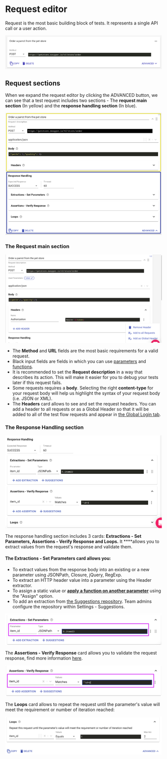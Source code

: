# Request editor

Request is the most basic building block of tests. It represents a single API call or a user action.

![](../../.gitbook/assets/image%20%283%29.png)

## Request sections

When we expand the request editor by clicking the ADVANCED button, we can see that a test request includes two sections - The **request main section** \(In yellow\) and the **response handling section** \(In blue\).  

![](../../.gitbook/assets/request_main.png)

### The Request main section

![](../../.gitbook/assets/screenshot-97-.png)

* The **Method** and **URL** fields are the most basic requirements for a valid request.
* Black input fields are fields in which you can use [parameters](https://docs.loadmill.com/api-testing/test-suite-editor/parameters) and [functions](https://docs.loadmill.com/api-testing/test-suite-editor/parameters/functions).
* It is recommended to set the **Request description** in a way that describes its action. This will make it easier for you to debug your tests later if this request fails.
* Some requests requires a **body**. Selecting the right **content-type** for your request body will help us highlight the syntax of your request body \(i.e. JSON or XML\).
* The **Headers** card allows to see and set the request headers. You can add a header to all requests or as a Global Header so that it will be added to all of the test flow requests and appear in [the Global Login tab](https://docs.loadmill.com/api-testing/test-suite-editor/global-login-flow).

### The Response Handling section

![Response Handling section](../../.gitbook/assets/screen-shot-2021-03-10-at-11.39.25.png)

The response handling section includes 3 cards: **Extractions - Set Parameters, Assertions - Verify Response and Loops.** It ****allows you to extract values from the request's response and validate them.

#### The **Extractions - Set Parameters** card allows you:

* To extract values from the response body into an existing or a new parameter using JSONPath, Closure, jQuery, RegExp.
* To extract an HTTP header value into a parameter using the Header extractor.
* To assign a static value or [**apply a function on another parameter**](https://docs.loadmill.com/api-testing/test-suite-editor/functions) using the "Assign" option.
* To add an extraction from [the Suggestions repository](https://docs.loadmill.com/api-testing/test-suite-editor/set-parameters-extractions#suggestions). Team admins configure the repository within Settings - Suggestions.

![](../../.gitbook/assets/screenshot-2021-04-01t152837.231.png)

The **Assertions - Verify Response** card allows you to validate the request response, find more information [here](https://docs.loadmill.com/api-testing/test-suite-editor/parameters/assertions). 

![](../../.gitbook/assets/screenshot-2021-04-01t153010.585.png)

The **Loops** card allows to repeat the request until the parameter's value will meet the requirement or number of iteration reached:

![](../../.gitbook/assets/screen-shot-2020-11-25-at-11.40.55.png)


